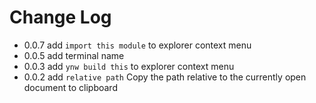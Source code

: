 # Change Log

- 0.0.7 add `import this module` to explorer context menu
- 0.0.5 add terminal name
- 0.0.3 add `ynw build this` to explorer context menu
- 0.0.2 add `relative path` Copy the path relative to the currently open document to clipboard
